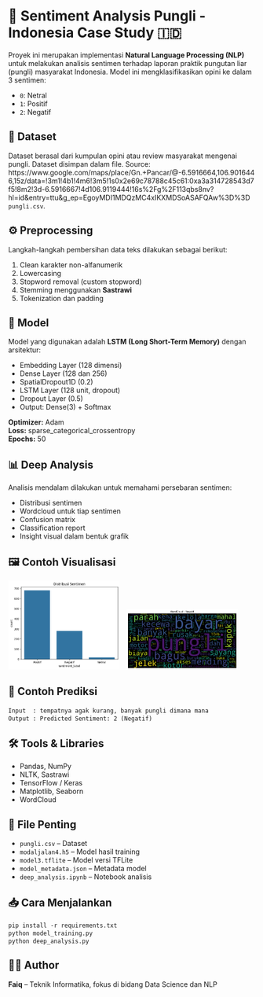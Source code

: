 <h1>🚨 Sentiment Analysis Pungli - Indonesia Case Study 🇮🇩</h1>

<p>Proyek ini merupakan implementasi <strong>Natural Language Processing (NLP)</strong> untuk melakukan analisis sentimen terhadap laporan praktik pungutan liar (pungli) masyarakat Indonesia. Model ini mengklasifikasikan opini ke dalam 3 sentimen:</p>

<ul>
  <li><code>0</code>: Netral</li>
  <li><code>1</code>: Positif</li>
  <li><code>2</code>: Negatif</li>
</ul>

<h2>📁 Dataset</h2>
<p>Dataset berasal dari kumpulan opini atau review masyarakat mengenai pungli. Dataset disimpan dalam file. Source: https://www.google.com/maps/place/Gn.+Pancar/@-6.5916664,106.9016446,15z/data=!3m1!4b1!4m6!3m5!1s0x2e69c78788c45c61:0xa3a314728543d7f5!8m2!3d-6.5916667!4d106.9119444!16s%2Fg%2F113qbs8nv?hl=id&entry=ttu&g_ep=EgoyMDI1MDQzMC4xIKXMDSoASAFQAw%3D%3D <code>pungli.csv</code>.</p>

<h2>⚙️ Preprocessing</h2>
<p>Langkah-langkah pembersihan data teks dilakukan sebagai berikut:</p>
<ol>
  <li>Clean karakter non-alfanumerik</li>
  <li>Lowercasing</li>
  <li>Stopword removal (custom stopword)</li>
  <li>Stemming menggunakan <strong>Sastrawi</strong></li>
  <li>Tokenization dan padding</li>
</ol>

<h2>🧠 Model</h2>
<p>Model yang digunakan adalah <strong>LSTM (Long Short-Term Memory)</strong> dengan arsitektur:</p>
<ul>
  <li>Embedding Layer (128 dimensi)</li>
  <li>Dense Layer (128 dan 256)</li>
  <li>SpatialDropout1D (0.2)</li>
  <li>LSTM Layer (128 unit, dropout)</li>
  <li>Dropout Layer (0.5)</li>
  <li>Output: Dense(3) + Softmax</li>
</ul>

<p><strong>Optimizer:</strong> Adam<br>
<strong>Loss:</strong> sparse_categorical_crossentropy<br>
<strong>Epochs:</strong> 50</p>

<h2>📊 Deep Analysis</h2>
<p>Analisis mendalam dilakukan untuk memahami persebaran sentimen:</p>
<ul>
  <li>Distribusi sentimen</li>
  <li>Wordcloud untuk tiap sentimen</li>
  <li>Confusion matrix</li>
  <li>Classification report</li>
  <li>Insight visual dalam bentuk grafik</li>
</ul>

<h2>🖼️ Contoh Visualisasi</h2>
<img src="images/download (36).png" width="45%" style="margin-right:10px;" />
<img src="images/download (37).png" width="45%" />

<h2>🧪 Contoh Prediksi</h2>
<pre><code>Input  : tempatnya agak kurang, banyak pungli dimana mana
Output : Predicted Sentiment: 2 (Negatif)</code></pre>

<h2>🛠️ Tools & Libraries</h2>
<ul>
  <li>Pandas, NumPy</li>
  <li>NLTK, Sastrawi</li>
  <li>TensorFlow / Keras</li>
  <li>Matplotlib, Seaborn</li>
  <li>WordCloud</li>
</ul>

<h2>💾 File Penting</h2>
<ul>
  <li><code>pungli.csv</code> – Dataset</li>
  <li><code>modaljalan4.h5</code> – Model hasil training</li>
  <li><code>model3.tflite</code> – Model versi TFLite</li>
  <li><code>model_metadata.json</code> – Metadata model</li>
  <li><code>deep_analysis.ipynb</code> – Notebook analisis</li>
</ul>

<h2>📥 Cara Menjalankan</h2>
<pre><code>pip install -r requirements.txt
python model_training.py
python deep_analysis.py
</code></pre>

<h2>👨‍💻 Author</h2>
<p><strong>Faiq</strong> – Teknik Informatika, fokus di bidang Data Science dan NLP</p>
